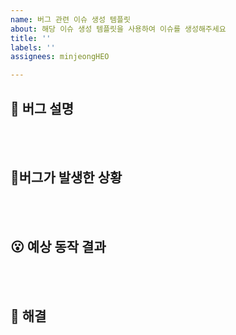 ```yaml
---
name: 버그 관련 이슈 생성 템플릿
about: 해당 이슈 생성 템플릿을 사용하여 이슈를 생성해주세요
title: ''
labels: ''
assignees: minjeongHEO

---
```


## 🐞 버그 설명
<!-- 한 줄로 요약 -->

<br><br>

## 🚨버그가 발생한 상황

<!-- (가능하면) Given-When-Then 형식으로 서술하기 -->


<br><br>

## 😮 예상 동작 결과

<!--  예상했던 정상적인 결과가 어떤 것이었는지  -->


<br><br>

## 🤗 해결
